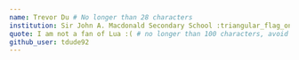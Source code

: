 ```yaml
---
name: Trevor Du # No longer than 28 characters
institution: Sir John A. Macdonald Secondary School :triangular_flag_on_post: # no longer than 58 characters
quote: I am not a fan of Lua :( # no longer than 100 characters, avoid using quotes(") to guarantee the format remains the same.
github_user: tdude92
---
```

